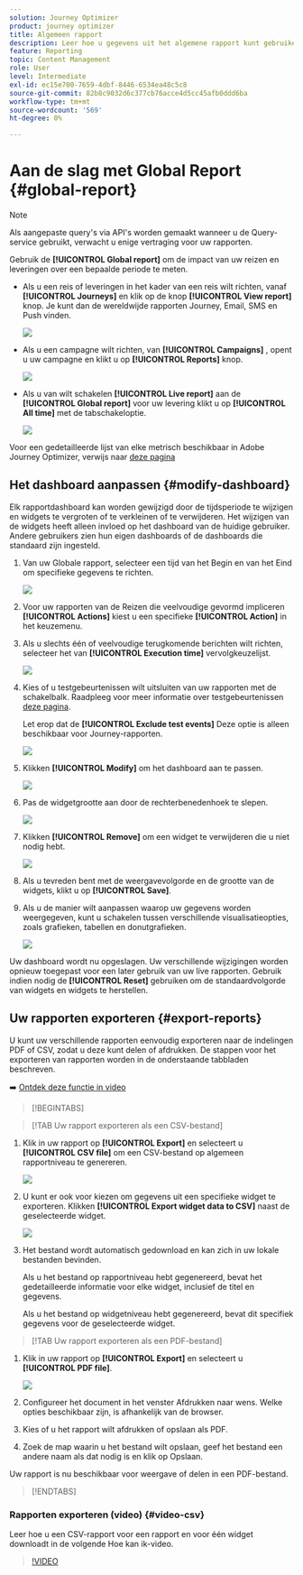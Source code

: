 ```yaml
---
solution: Journey Optimizer
product: journey optimizer
title: Algemeen rapport
description: Leer hoe u gegevens uit het algemene rapport kunt gebruiken
feature: Reporting
topic: Content Management
role: User
level: Intermediate
exl-id: ec15e700-7659-4dbf-8446-6534ea48c5c8
source-git-commit: 82b8c9032d6c377cb76acce4d5cc45afb0ddd6ba
workflow-type: tm+mt
source-wordcount: '569'
ht-degree: 0%

---
```


# Aan de slag met Global Report {#global-report}

>[!NOTE]
>
> Als aangepaste query&#39;s via API&#39;s worden gemaakt wanneer u de Query-service gebruikt, verwacht u enige vertraging voor uw rapporten.

Gebruik de **[!UICONTROL Global report]** om de impact van uw reizen en leveringen over een bepaalde periode te meten.

* Als u een reis of leveringen in het kader van een reis wilt richten, vanaf **[!UICONTROL Journeys]** en klik op de knop **[!UICONTROL View report]** knop. Je kunt dan de wereldwijde rapporten Journey, Email, SMS en Push vinden.

  ![](assets/report_journey.png)

* Als u een campagne wilt richten, van **[!UICONTROL Campaigns]** , opent u uw campagne en klikt u op **[!UICONTROL Reports]** knop.

  ![](assets/report_campaign.png)

* Als u van wilt schakelen **[!UICONTROL Live report]** aan de **[!UICONTROL Global report]** voor uw levering klikt u op **[!UICONTROL All time]** met de tabschakeloptie.

  ![](assets/report_5.png)

Voor een gedetailleerde lijst van elke metrisch beschikbaar in Adobe Journey Optimizer, verwijs naar [deze pagina](#list-of-components-global)

## Het dashboard aanpassen {#modify-dashboard}

Elk rapportdashboard kan worden gewijzigd door de tijdsperiode te wijzigen en widgets te vergroten of te verkleinen of te verwijderen. Het wijzigen van de widgets heeft alleen invloed op het dashboard van de huidige gebruiker. Andere gebruikers zien hun eigen dashboards of de dashboards die standaard zijn ingesteld.

1. Van uw Globale rapport, selecteer een tijd van het Begin en van het Eind om specifieke gegevens te richten.

   ![](assets/report_modify_1.png)

1. Voor uw rapporten van de Reizen die veelvoudige gevormd impliceren **[!UICONTROL Actions]** kiest u een specifieke **[!UICONTROL Action]** in het keuzemenu.

1. Als u slechts één of veelvoudige terugkomende berichten wilt richten, selecteer het van **[!UICONTROL Execution time]** vervolgkeuzelijst.

   ![](assets/report_modify_12.png)

1. Kies of u testgebeurtenissen wilt uitsluiten van uw rapporten met de schakelbalk. Raadpleeg voor meer informatie over testgebeurtenissen [deze pagina](../building-journeys/testing-the-journey.md).

   Let erop dat de **[!UICONTROL Exclude test events]** Deze optie is alleen beschikbaar voor Journey-rapporten.

   ![](assets/report_modify_2.png)

1. Klikken **[!UICONTROL Modify]** om het dashboard aan te passen.

   ![](assets/report_modify_3.png)

1. Pas de widgetgrootte aan door de rechterbenedenhoek te slepen.

   ![](assets/report_modify_4.png)

1. Klikken **[!UICONTROL Remove]** om een widget te verwijderen die u niet nodig hebt.

   ![](assets/report_modify_5.png)

1. Als u tevreden bent met de weergavevolgorde en de grootte van de widgets, klikt u op **[!UICONTROL Save]**.

1. Als u de manier wilt aanpassen waarop uw gegevens worden weergegeven, kunt u schakelen tussen verschillende visualisatieopties, zoals grafieken, tabellen en donutgrafieken.

   ![](assets/report_modify_10.png)

Uw dashboard wordt nu opgeslagen. Uw verschillende wijzigingen worden opnieuw toegepast voor een later gebruik van uw live rapporten. Gebruik indien nodig de **[!UICONTROL Reset]** gebruiken om de standaardvolgorde van widgets en widgets te herstellen.

## Uw rapporten exporteren {#export-reports}

U kunt uw verschillende rapporten eenvoudig exporteren naar de indelingen PDF of CSV, zodat u deze kunt delen of afdrukken. De stappen voor het exporteren van rapporten worden in de onderstaande tabbladen beschreven.

➡️ [Ontdek deze functie in video](#video-csv)


>[!BEGINTABS]

>[!TAB Uw rapport exporteren als een CSV-bestand]

1. Klik in uw rapport op **[!UICONTROL Export]** en selecteert u **[!UICONTROL CSV file]** om een CSV-bestand op algemeen rapportniveau te genereren.

   ![](assets/export_1.png)

1. U kunt er ook voor kiezen om gegevens uit een specifieke widget te exporteren. Klikken **[!UICONTROL Export widget data to CSV]** naast de geselecteerde widget.

   ![](assets/export_3.png)

1. Het bestand wordt automatisch gedownload en kan zich in uw lokale bestanden bevinden.

   Als u het bestand op rapportniveau hebt gegenereerd, bevat het gedetailleerde informatie voor elke widget, inclusief de titel en gegevens.

   Als u het bestand op widgetniveau hebt gegenereerd, bevat dit specifiek gegevens voor de geselecteerde widget.

>[!TAB Uw rapport exporteren als een PDF-bestand]

1. Klik in uw rapport op **[!UICONTROL Export]** en selecteert u **[!UICONTROL PDF file]**.

   ![](assets/export_2.png)

1. Configureer het document in het venster Afdrukken naar wens. Welke opties beschikbaar zijn, is afhankelijk van de browser.

1. Kies of u het rapport wilt afdrukken of opslaan als PDF.

1. Zoek de map waarin u het bestand wilt opslaan, geef het bestand een andere naam als dat nodig is en klik op Opslaan.

Uw rapport is nu beschikbaar voor weergave of delen in een PDF-bestand.



>[!ENDTABS]


### Rapporten exporteren (video) {#video-csv}

Leer hoe u een CSV-rapport voor een rapport en voor één widget downloadt in de volgende Hoe kan ik-video.

>[!VIDEO](https://video.tv.adobe.com/v/3424603?quality=12)

